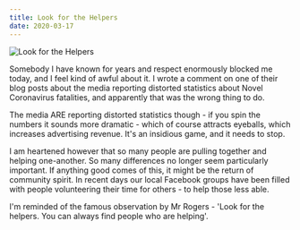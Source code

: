 ```yaml
---
title: Look for the Helpers
date: 2020-03-17
---
```


![Look for the Helpers](https://source.unsplash.com/7QCBakMyDCE/1600x900)

Somebody I have known for years and respect enormously blocked me today, and I feel kind of awful about it. I wrote a comment on one of their blog posts about the media reporting distorted statistics about Novel Coronavirus fatalities, and apparently that was the wrong thing to do.

The media ARE reporting distorted statistics though - if you spin the numbers it sounds more dramatic - which of course attracts eyeballs, which increases advertising revenue. It's an insidious game, and it needs to stop.

I am heartened however that so many people are pulling together and helping one-another. So many differences no longer seem particularly important. If anything good comes of this, it might be the return of community spirit. In recent days our local Facebook groups have been filled with people volunteering their time for others - to help those less able.

I'm reminded of the famous observation by Mr Rogers - 'Look for the helpers. You can always find people who are helping'.
